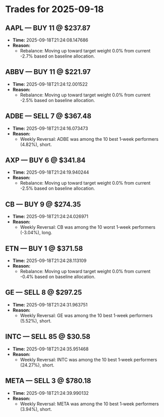 # Trades for 2025-09-18

## AAPL — BUY 11 @ $237.87
- **Time:** 2025-09-18T21:24:08.147686
- **Reason:**
  - Rebalance: Moving up toward target weight 0.0% from current -2.7% based on baseline allocation.

## ABBV — BUY 11 @ $221.97
- **Time:** 2025-09-18T21:24:12.001522
- **Reason:**
  - Rebalance: Moving up toward target weight 0.0% from current -2.5% based on baseline allocation.

## ADBE — SELL 7 @ $367.48
- **Time:** 2025-09-18T21:24:16.073473
- **Reason:**
  - Weekly Reversal: ADBE was among the 10 best 1‑week performers (4.82%), short.

## AXP — BUY 6 @ $341.84
- **Time:** 2025-09-18T21:24:19.940244
- **Reason:**
  - Rebalance: Moving up toward target weight 0.0% from current -2.5% based on baseline allocation.

## CB — BUY 9 @ $274.35
- **Time:** 2025-09-18T21:24:24.026971
- **Reason:**
  - Weekly Reversal: CB was among the 10 worst 1‑week performers (-3.04%), long.

## ETN — BUY 1 @ $371.58
- **Time:** 2025-09-18T21:24:28.113109
- **Reason:**
  - Rebalance: Moving up toward target weight 0.0% from current -0.4% based on baseline allocation.

## GE — SELL 8 @ $297.25
- **Time:** 2025-09-18T21:24:31.963751
- **Reason:**
  - Weekly Reversal: GE was among the 10 best 1‑week performers (5.52%), short.

## INTC — SELL 85 @ $30.58
- **Time:** 2025-09-18T21:24:35.951468
- **Reason:**
  - Weekly Reversal: INTC was among the 10 best 1‑week performers (24.27%), short.

## META — SELL 3 @ $780.18
- **Time:** 2025-09-18T21:24:39.990132
- **Reason:**
  - Weekly Reversal: META was among the 10 best 1‑week performers (3.94%), short.


